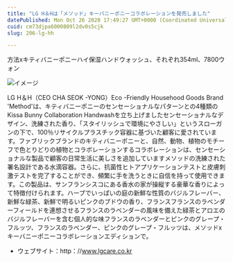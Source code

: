 ```yaml
---
title: "LG H＆Hは「メソッド」キーバニーポニーコラボレーションを発売しました"
datePublished: Mon Oct 26 2020 17:49:27 GMT+0000 (Coordinated Universal Time)
cuid: cm73djpa6000809l2dv0s5cjk
slug: 206-lg-hh

---
```



方法xキティバニーポニーハイ保湿ハンドウォッシュ、それぞれ354ml、7800ウォン

![イメージ](https://cdn.hashnode.com/res/hashnode/image/upload/v1739453236808/79f8a941-a7ea-49f6-a380-083aa0476b89.jpeg)

LG H＆H（CEO CHA SEOK -YONG）Eco -Friendly Househood Goods Brand 'Method'は、キティバニーポニーのセンセーショナルなパターンとの4種類のKissa Bunny Collaboration Handwashを立ち上げましたセンセーショナルなデザイン、洗練された香り、「スタイリッシュで環境にやさしい」というスローガンの下で、100％リサイクルプラスチック容器に基づいた顧客に愛されています。ファブリックブランドのキティバニーポニーと、自然、動物、植物のモチーフで色とりどりの植物とコラボレーションするコラボレーションは、センセーショナルな製品で顧客の日常生活に美しさを追加していますメソッドの洗練された署名設計である水滴容器。さらに、抗菌性ヒトアプリケーションテストと皮膚刺激テストを完了することができ、頻繁に手を洗うときに自信を持って使用できます。この製品は、サンフランシスコにある香水の家が操縦する豪華な香りによって特徴付けられます。ハーブでいっぱいの庭の新鮮な性質のバジルフレーバー、新鮮な緑茶、新鮮で明るいピンクのブドウの香り、フランスフランスのラベンダーフィールドを連想させるフランスのラベンダーの風味を備えた緑茶とアロエのバジルフレーバーを含む個人的な味フランスのラベンダーとピンクのグレープ・フルッツ、フランスのラベンダー、ピンクのグレープ・フルッツは、メソッドxキーバニーポニーコラボレーションエディションで。

- ウェブサイト：http：//www.lgcare.co.kr